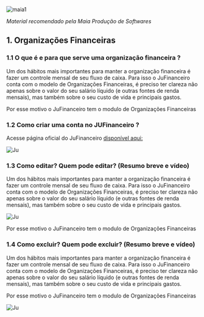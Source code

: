 
![maia1](https://user-images.githubusercontent.com/49403097/198589876-3c39e26e-5bd5-472c-9981-dede8e285952.jpg)

<i>Material recomendado pela Maia Produção de Softwares</i>


## 1. Organizações Financeiras

 ### 1.1 O que é e para que serve uma organização financeira ?
<p>Um dos hábitos mais importantes para manter a organização financeira é fazer um controle mensal de seu fluxo de caixa. Para isso o JuFinanceiro conta com o modelo de Organizações Financeiras, é preciso ter clareza não apenas sobre o valor do seu salário líquido (e outras fontes de renda mensais), mas também sobre o seu custo de vida e principais gastos.
 
 Por esse motivo o JuFinanceiro tem o modulo de Organizações Financeiras
 
 ### 1.2 Como criar uma conta no JUFinanceiro ?

Acesse página oficial do JuFinanceiro [disponível aqui:](https://financeiro.homolog.janelaunica.com.br/#/login)

![Ju](https://user-images.githubusercontent.com/49403097/198587036-8d96e2cd-e63c-4891-b1b6-ac3737bad52b.gif)

### 1.3 Como editar? Quem pode editar? (Resumo breve e vídeo)
Um dos hábitos mais importantes para manter a organização financeira é fazer um controle mensal de seu fluxo de caixa. Para isso o JuFinanceiro conta com o modelo de Organizações Financeiras, é preciso ter clareza não apenas sobre o valor do seu salário líquido (e outras fontes de renda mensais), mas também sobre o seu custo de vida e principais gastos.
 
 ![Ju](https://user-images.githubusercontent.com/49403097/198587036-8d96e2cd-e63c-4891-b1b6-ac3737bad52b.gif)


Por esse motivo o JuFinanceiro tem o modulo de Organizações Financeiras

### 1.4  Como excluir? Quem pode excluir? (Resumo breve e vídeo)
Um dos hábitos mais importantes para manter a organização financeira é fazer um controle mensal de seu fluxo de caixa. Para isso o JuFinanceiro conta com o modelo de Organizações Financeiras, é preciso ter clareza não apenas sobre o valor do seu salário líquido (e outras fontes de renda mensais), mas também sobre o seu custo de vida e principais gastos.

Por esse motivo o JuFinanceiro tem o modulo de Organizações Financeiras
 
![Ju](https://user-images.githubusercontent.com/49403097/198587036-8d96e2cd-e63c-4891-b1b6-ac3737bad52b.gif)
